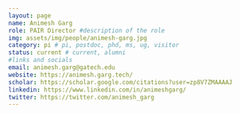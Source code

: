 ```yaml
---
layout: page
name: Animesh Garg
role: PAIR Director #description of the role
img: assets/img/people/animesh-garg.jpg
category: pi # pi, postdoc, phd, ms, ug, visitor
status: current # current, alumni
#links and socials
email: animesh.garg@gatech.edu
website: https://animesh.garg.tech/
scholar: https://scholar.google.com/citations?user=zp8V7ZMAAAAJ
linkedin: https://www.linkedin.com/in/animeshgarg/
twitter: https://twitter.com/animesh_garg
---
```

